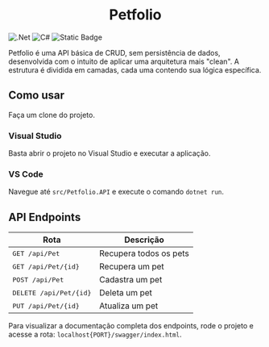 <h1 align="center">
  Petfolio
</h1>

![.Net](https://img.shields.io/badge/.NET-5C2D91?style=for-the-badge&logo=.net&logoColor=white)
![C#](https://img.shields.io/badge/c%23-%23239120.svg?style=for-the-badge&logo=csharp&logoColor=white)
![Static Badge](https://img.shields.io/badge/MIT-maker?style=for-the-badge&label=License&labelColor=%23303030&color=%23808080)

Petfolio é uma API básica de CRUD, sem persistência de dados, desenvolvida com o intuito de aplicar uma arquitetura mais "clean". A estrutura é dividida em camadas, cada uma contendo sua lógica específica.

## Como usar
Faça um clone do projeto.

### Visual Studio
Basta abrir o projeto no Visual Studio e executar a aplicação.

### VS Code
Navegue até `src/Petfolio.API` e execute o comando `dotnet run`.

## API Endpoints

|Rota  | Descrição |
|--|--|
| <kbd>GET /api/Pet</kbd> | Recupera todos os pets  |
| <kbd>GET /api/Pet/{id}</kbd> | Recupera um pet |
| <kbd>POST /api/Pet</kbd> | Cadastra um pet |
| <kbd>DELETE /api/Pet/{id}</kbd> | Deleta um pet |
| <kbd>PUT /api/Pet/{id}</kbd> | Atualiza um pet |

Para visualizar a documentação completa dos endpoints, rode o projeto e acesse a rota: `localhost{PORT}/swagger/index.html`.